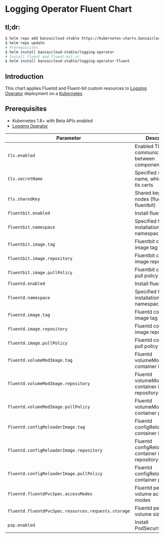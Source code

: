 # Logging Operator Fluent Chart

## tl;dr:

```bash
$ helm repo add banzaicloud-stable https://kubernetes-charts.banzaicloud.com
$ helm repo update
# Prerequisites
$ helm install banzaicloud-stable/logging-operator
# Install fluent and fluent-bit cr
$ helm install banzaicloud-stable/logging-operator-fluent
```

## Introduction

This chart applies Fluentd and Fluent-bit custom resources to [Logging Operator](https://github.com/banzaicloud/banzai-charts/logging-operator) deployment on a [Kubernetes](http://kubernetes.io)

## Prerequisites

- Kubernetes 1.8+ with Beta APIs enabled
- [Logging Operator](https://github.com/banzaicloud/logging-operator) 


|                      Parameter                      |                        Description                     |             Default            |
| --------------------------------------------------- | ------------------------------------------------------ | ------------------------------ |
| `tls.enabled`                                       | Enabled TLS communication between components           | true                           |
| `tls.secretName`                                    | Specified secret name, which contain tls certs         | This will overwrite automatic Helm certificate generation. |
| `tls.sharedKey`                                     | Shared key between nodes (fluentd-fluentbit)           | [autogenerated]                |
| `fluentbit.enabled`                                 | Install fluent-bit                                     | true                           |
| `fluentbit.namespace`                               | Specified fluentbit installation namespace             | same as operator namespace     |
| `fluentbit.image.tag`                               | Fluentbit container image tag                          | `1.1.3`                       |
| `fluentbit.image.repository`                        | Fluentbit container image repository                   | `fluent/fluent-bit`            |
| `fluentbit.image.pullPolicy`                        | Fluentbit container pull policy                        | `IfNotPresent`                 |
| `fluentd.enabled`                                   | Install fluentd                                        | true                           |
| `fluentd.namespace`                                 | Specified fluentd installation namespace               | same as operator namespace     |
| `fluentd.image.tag`                                 | Fluentd container image tag                            | `v1.5.0`                       |
| `fluentd.image.repository`                          | Fluentd container image repository                     | `banzaicloud/fluentd`          |
| `fluentd.image.pullPolicy`                          | Fluentd container pull policy                          | `IfNotPresent`                 |
| `fluentd.volumeModImage.tag`                        | Fluentd volumeModImage container image tag             | `latest`                       |
| `fluentd.volumeModImage.repository`                 | Fluentd volumeModImage container image repository      | `busybox`                      |
| `fluentd.volumeModImage.pullPolicy`                 | Fluentd volumeModImage container pull policy           | `IfNotPresent`                 |
| `fluentd.configReloaderImage.tag`                   | Fluentd configReloaderImage container image tag        | `v0.2.2`                       |
| `fluentd.configReloaderImage.repository`            | Fluentd configReloaderImage container image repository | `jimmidyson/configmap-reload`  |
| `fluentd.configReloaderImage.pullPolicy`            | Fluentd configReloaderImage container pull policy      | `IfNotPresent`                 |
| `fluentd.fluentdPvcSpec.accessModes`                | Fluentd persistence volume access modes                | `[ReadWriteOnce]`              |
| `fluentd.fluentdPvcSpec.resources.requests.storage` | Fluentd persistence volume size                        | `21Gi`                         |
| `psp.enabled`                                       | Install PodSecurityPolicy                              | `false`                        |
